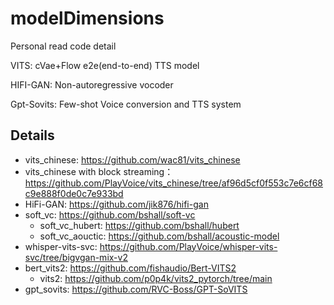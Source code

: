 # modelDimensions
Personal read code detail

VITS: cVae+Flow e2e(end-to-end) TTS model

HIFI-GAN: Non-autoregressive vocoder

Gpt-Sovits: Few-shot Voice conversion and TTS system


## Details
- vits_chinese: https://github.com/wac81/vits_chinese
- vits_chinese with block streaming：https://github.com/PlayVoice/vits_chinese/tree/af96d5cf0f553c7e6cf68c9e888f0de0c7e933bd
- HiFi-GAN: https://github.com/jik876/hifi-gan
- soft_vc: https://github.com/bshall/soft-vc
    - soft_vc_hubert: https://github.com/bshall/hubert
    - soft_vc_aouctic: https://github.com/bshall/acoustic-model
- whisper-vits-svc: https://github.com/PlayVoice/whisper-vits-svc/tree/bigvgan-mix-v2
- bert_vits2: https://github.com/fishaudio/Bert-VITS2
    - vits2: https://github.com/p0p4k/vits2_pytorch/tree/main
- gpt_sovits: https://github.com/RVC-Boss/GPT-SoVITS

